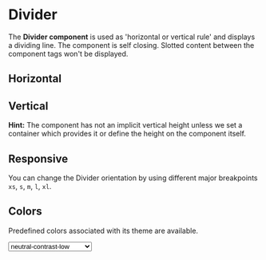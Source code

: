 # Divider

The **Divider component** is used as 'horizontal or vertical rule' and displays a dividing line.
The component is self closing. Slotted content between the component tags won't be displayed. 

## Horizontal

<Playground :markup="horizontal" :config="config"></Playground>

## Vertical

**Hint:** The component has not an implicit vertical height unless we set a container which provides it or define the height on the component itself.

<Playground :markup="vertical" :config="config"></Playground>

## Responsive

You can change the Divider orientation by using different major breakpoints `xs`, `s`, `m`, `l`, `xl`.

<Playground :markup="responsive" :config="config"></Playground>

## Colors

Predefined colors associated with its theme are available.

<Playground :markup="colors" :config="config">
  <select v-model="color">
    <option disabled>Select a color</option>
    <option>neutral-contrast-low</option>
    <option>neutral-contrast-medium</option>
    <option>neutral-contrast-high</option>
  </select>
</Playground>

<script lang="ts">
  import Vue from 'vue';
  import Component from 'vue-class-component';
  
  @Component
  export default class Code extends Vue {
    config = { themeable: true };    
    color = 'neutral-contrast-low';
    
    horizontal = `<p-divider></p-divider>`;

    vertical = 
`<div class="divider-vertical-container-example">
  <p-divider orientation="vertical"></p-divider>
</div>`;

    responsive =
`<div class="divider-vertical-responsive-container-example">
  <p-divider orientation="{base: 'horizontal', l: 'vertical'}"></p-divider>
</div>`;

    get colors(){
      return `<p-divider color="${this.color}"></p-divider>`;
    }
  }
</script>
<style scoped lang="scss">
  @import '~@porsche-design-system/utilities/scss';

  ::v-deep .divider-vertical-container-example {
    display: flex;
    height: 100px;
  }
  @include p-media-query("l") {
    ::v-deep .divider-vertical-responsive-container-example {
      display: flex;
      height: 100px;
    }
  }
</style>
